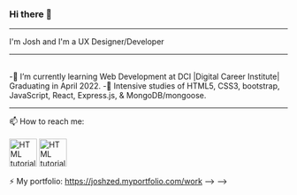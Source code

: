 ### Hi there 👋

---------------------------------------

I'm Josh and I'm a UX Designer/Developer 

---------------------------------------

<br>
-🔭 I’m currently learning Web Development at DCI |Digital Career Institute| Graduating in April 2022.
-🌱 Intensive studies of HTML5, CSS3, bootstrap, JavaScript, React, Express.js, & MongoDB/mongoose.
<br>

---------------------------------------

📫 How to reach me:
<br>  
<a href='https://www.linkedin.com/in/joshzed/ '><img src="https://www.google.com/url?sa=i&url=http%3A%2F%2Ft0.gstatic.com%2Fimages%3Fq%3Dtbn%3AANd9GcRMCA3j2A8hfLl9p5UAU5nd9lvqLlNZvqoU4xOsZ192uH4IYS6X&psig=AOvVaw1LHV5CnKiN1BwtjpMUw5m1&ust=1643470032109000&source=images&cd=vfe&ved=0CAsQjRxqFwoTCLi_tI3h1PUCFQAAAAAdAAAAABAD" alt="HTML tutorial" style="width:50px;height:50px;"></a>   <a href='jshzed@gmail.com '><img src="https://upload.wikimedia.org/wikipedia/commons/thumb/0/0b/Logo_Gmail_%282015-2020%29.svg/2560px-Logo_Gmail_%282015-2020%29.svg.png" alt="HTML tutorial" style="width:50px;height:50px;"></a>                              

⚡ My portfolio: https://joshzed.myportfolio.com/work
-->
-->
